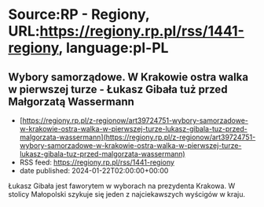 # Source:RP - Regiony, URL:https://regiony.rp.pl/rss/1441-regiony, language:pl-PL

## Wybory samorządowe. W Krakowie ostra walka w pierwszej turze - Łukasz Gibała tuż przed Małgorzatą Wassermann
 - [https://regiony.rp.pl/z-regionow/art39724751-wybory-samorzadowe-w-krakowie-ostra-walka-w-pierwszej-turze-lukasz-gibala-tuz-przed-malgorzata-wassermann](https://regiony.rp.pl/z-regionow/art39724751-wybory-samorzadowe-w-krakowie-ostra-walka-w-pierwszej-turze-lukasz-gibala-tuz-przed-malgorzata-wassermann)
 - RSS feed: https://regiony.rp.pl/rss/1441-regiony
 - date published: 2024-01-22T02:00:00+00:00

Łukasz Gibała jest faworytem w wyborach na prezydenta Krakowa. W stolicy Małopolski szykuje się jeden z najciekawszych wyścigów w kraju.

